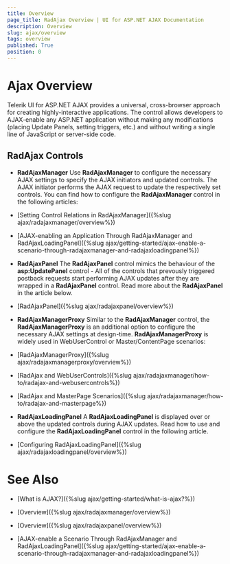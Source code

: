 ```yaml
---
title: Overview
page_title: RadAjax Overview | UI for ASP.NET AJAX Documentation
description: Overview
slug: ajax/overview
tags: overview
published: True
position: 0
---
```


# Ajax Overview



Telerik UI for ASP.NET AJAX provides a universal, cross-browser approach for creating highly-interactive applications. The control allows developers to AJAX-enable any ASP.NET application without making any modifications (placing Update Panels, setting triggers, etc.) and without writing a single line of JavaScript or server-side code.

## RadAjax Controls

* **RadAjaxManager** Use **RadAjaxManager** to configure the necessary AJAX settings to specify the AJAX initiators and updated controls. The AJAX initiator performs the AJAX request to update the respectively set controls. You can find how to configure the **RadAjaxManager** control in the following articles:

* [Setting Control Relations in RadAjaxManager]({%slug ajax/radajaxmanager/overview%})

* [AJAX-enabling an Application Through RadAjaxManager and RadAjaxLoadingPanel]({%slug ajax/getting-started/ajax-enable-a-scenario-through-radajaxmanager-and-radajaxloadingpanel%})

* **RadAjaxPanel** The **RadAjaxPanel** control mimics the behaviour of the **asp:UpdatePanel** control - All of the controls that prevously triggered postback requests start performing AJAX updates after they are wrapped in a **RadAjaxPanel** control. Read more about the **RadAjaxPanel** in the article below.

* [RadAjaxPanel]({%slug ajax/radajaxpanel/overview%})

* **RadAjaxManagerProxy** Similar to the **RadAjaxManager** control, the **RadAjaxManagerProxy** is an additional option to configure the necessary AJAX settings at design-time. **RadAjaxManagerProxy** is widely used in WebUserControl or Master/ContentPage scenarios:

* [RadAjaxManagerProxy]({%slug ajax/radajaxmanagerproxy/overview%})

* [RadAjax and WebUserControls]({%slug ajax/radajaxmanager/how-to/radajax-and-webusercontrols%})

* [RadAjax and MasterPage Scenarios]({%slug ajax/radajaxmanager/how-to/radajax-and-masterpage%})

* **RadAjaxLoadingPanel** A **RadAjaxLoadingPanel** is displayed over or above the updated controls during AJAX updates. Read how to use and configure the **RadAjaxLoadingPanel** control in the following article.

* [Configuring RadAjaxLoadingPanel]({%slug ajax/radajaxloadingpanel/overview%})

# See Also

 * [What is AJAX?]({%slug ajax/getting-started/what-is-ajax?%})

 * [Overview]({%slug ajax/radajaxmanager/overview%})

 * [Overview]({%slug ajax/radajaxpanel/overview%})

 * [AJAX-enable a Scenario Through RadAjaxManager and RadAjaxLoadingPanel]({%slug ajax/getting-started/ajax-enable-a-scenario-through-radajaxmanager-and-radajaxloadingpanel%}) 	
